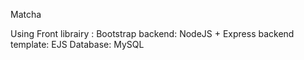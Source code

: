 Matcha

Using Front librairy : Bootstrap backend: NodeJS + Express backend template: EJS Database: MySQL